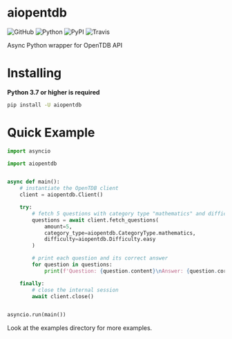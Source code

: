 # aiopentdb

![GitHub](https://img.shields.io/github/license/CyCanCode/aiopentdb?color=blue)
![Python](https://img.shields.io/badge/python-3.7%20%7C%203.8-blue)
![PyPI](https://img.shields.io/pypi/v/aiopentdb?color=blue)
![Travis](https://img.shields.io/travis/com/CyCanCode/aiopentdb)

Async Python wrapper for OpenTDB API

# Installing

**Python 3.7 or higher is required**

```sh
pip install -U aiopentdb
```

# Quick Example

```py
import asyncio

import aiopentdb


async def main():
    # instantiate the OpenTDB client
    client = aiopentdb.Client()

    try:
        # fetch 5 questions with category type "mathematics" and difficulty "easy"
        questions = await client.fetch_questions(
            amount=5,
            category_type=aiopentdb.CategoryType.mathematics,
            difficulty=aiopentdb.Difficulty.easy
        )

        # print each question and its correct answer
        for question in questions:
            print(f'Question: {question.content}\nAnswer: {question.correct_answer}', end='\n\n')

    finally:
        # close the internal session
        await client.close()


asyncio.run(main())
```

Look at the examples directory for more examples.

